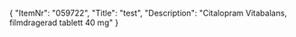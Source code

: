{
  "ItemNr": "059722",
  "Title": "test",
  "Description": "Citalopram Vitabalans, filmdragerad tablett 40 mg"
}